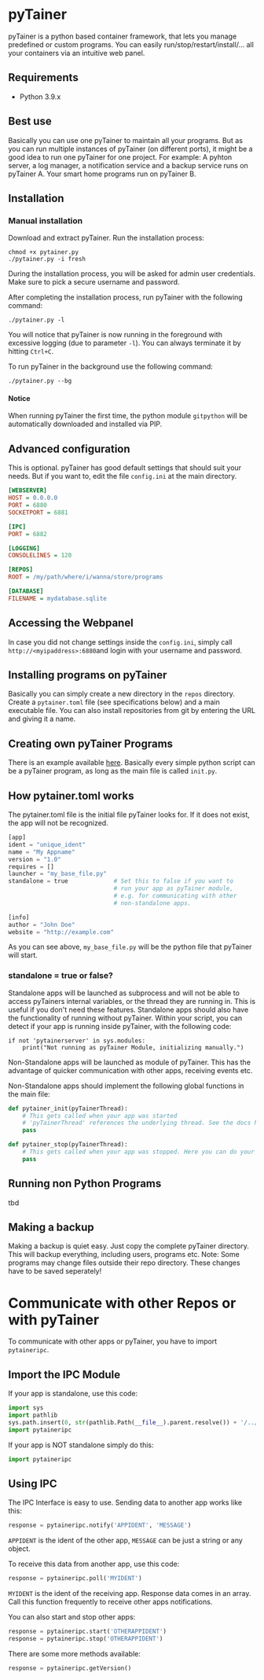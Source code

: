 # pyTainer
pyTainer is a python based container framework, that lets you manage predefined or custom programs. You can easily run/stop/restart/install/... all your containers via an intuitive web panel.

## Requirements
- Python 3.9.x

## Best use
Basically you can use one pyTainer to maintain all your programs. But as you can run multiple instances of pyTainer (on different ports), it might be a good idea to run one pyTainer for one project. For example: A pyhton server, a log manager, a notification service and a backup service runs on pyTainer A. Your smart home programs run on pyTainer B.

## Installation

### Manual installation
Download and extract pyTainer. Run the installation process:
```
chmod +x pytainer.py
./pytainer.py -i fresh
```
During the installation process, you will be asked for admin user credentials. Make sure to pick a secure username and password.

After completing the installation process, run pyTainer with the following command:
```
./pytainer.py -l
```
You will notice that pyTainer is now running in the foreground with excessive logging (due to parameter `-l`). You can always terminate it by hitting `Ctrl+C`.

To run pyTainer in the background use the following command:

```
./pytainer.py --bg
```

#### Notice
When running pyTainer the first time, the python module `gitpython` will be automatically downloaded and installed via PIP.

## Advanced configuration
This is optional. pyTainer has good default settings that should suit your needs. But if you want to, edit the file `config.ini` at the main directory.
```ini
[WEBSERVER]
HOST = 0.0.0.0
PORT = 6880
SOCKETPORT = 6881

[IPC]
PORT = 6882

[LOGGING]
CONSOLELINES = 120

[REPOS]
ROOT = /my/path/where/i/wanna/store/programs

[DATABASE]
FILENAME = mydatabase.sqlite
```

## Accessing the Webpanel
In case you did not change settings inside the `config.ini`, simply call `http://<myipaddress>:6880`and login with your username and password.

## Installing programs on pyTainer
Basically you can simply create a new directory in the `repos` directory. Create a `pytainer.toml` file (see specifications below) and a main executable file. You can also install repositories from git by entering the URL and giving it a name.

## Creating own pyTainer Programs
There is an example available [here](https://github.com/mokny/pytainer_example). Basically every simple python script can be a pyTainer program, as long as the main file is called `init.py`.

## How pytainer.toml works
The pytainer.toml file is the initial file pyTainer looks for. If it does not exist, the app will not be recognized.
```python
[app]
ident = "unique_ident"
name = "My Appname"
version = "1.0"
requires = []
launcher = "my_base_file.py"
standalone = true             # Set this to false if you want to 
                              # run your app as pyTainer module,
                              # e.g. for communicating with other
                              # non-standalone apps.

[info]
author = "John Doe"
website = "http://example.com"
```
As you can see above, `my_base_file.py` will be the python file that pyTainer will start.

### standalone = true or false?
Standalone apps will be launched as subprocess and will not be able to access pyTainers internal variables, or the thread they are running in. This is useful if you don't need these features. Standalone apps should also have the functionality of running without pyTainer. Within your script, you can detect if your app is running inside pyTainer, with the following code:
```
if not 'pytainerserver' in sys.modules:
    print("Not running as pyTainer Module, initializing manually.")
```

Non-Standalone apps will be launched as module of pyTainer. This has the advantage of quicker communication with other apps, receiving events etc.

Non-Standalone apps should implement the following global functions in the main file:
```python
def pytainer_init(pyTainerThread):
    # This gets called when your app was started
    # 'pyTainerThread' references the underlying thread. See the docs how to use.
    pass

def pytainer_stop(pyTainerThread):
    # This gets called when your app was stopped. Here you can do your cleanup, end threads etc...
    pass
```

## Running non Python Programs
tbd

## Making a backup
Making a backup is quiet easy. Just copy the complete pyTainer directory. This will backup everything, including users, programs etc. Note: Some programs may change files outside their repo directory. These changes have to be saved seperately!

# Communicate with other Repos or with pyTainer
To communicate with other apps or pyTainer, you have to import `pytaineripc`.

## Import the IPC Module
If your app is standalone, use this code:
```python
import sys
import pathlib
sys.path.insert(0, str(pathlib.Path(__file__).parent.resolve()) + '/../../ipc')
import pytaineripc
```
If your app is NOT standalone simply do this:
```python
import pytaineripc
```

## Using IPC
The IPC Interface is easy to use. Sending data to another app works like this:
```python
response = pytaineripc.notify('APPIDENT', 'MESSAGE')
```
`APPIDENT` is the ident of the other app, `MESSAGE` can be just a string or any object.

To receive this data from another app, use this code:

```python
response = pytaineripc.poll('MYIDENT')
```
`MYIDENT` is the ident of the receiving app. Response data comes in an array. Call this function frequently to receive other apps notifications.

You can also start and stop other apps:
```python
response = pytaineripc.start('OTHERAPPIDENT')
response = pytaineripc.stop('OTHERAPPIDENT')
```

There are some more methods available:
```python
response = pytaineripc.getVersion()
```
